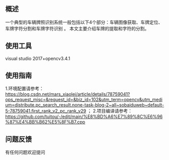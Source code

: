 ## 概述
一个典型的车辆牌照识别系统一般包括以下4个部分：车辆图像获取、车牌定位、车牌字符分割和车牌字符识别 。 本文主要介绍车牌的提取和字符的分割。

## 使用工具
visual studio 2017+opencv3.4.1

## 使用指南
1.环境配置请参考：https://blog.csdn.net/mars_xiaolei/article/details/78759041?ops_request_misc=&request_id=&biz_id=102&utm_term=opencv&utm_medium=distribute.pc_search_result.none-task-blog-2~all~sobaiduweb~default-5-78759041.first_rank_v2_pc_rank_v29 ；
2.项目编译请参考：https://github.com/tuitou/-/edit/main/%E8%BD%A6%E7%89%8C%E6%96%87%E4%BB%B62%E5%8F%B7.cpp

## 问题反馈 
有任何问题欢迎提问
